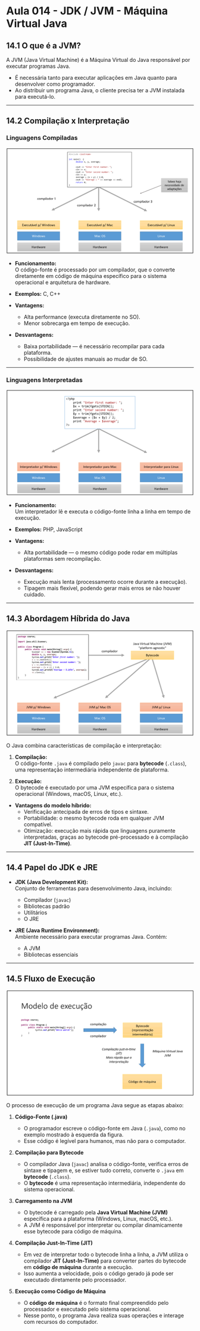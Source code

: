 # Aula 014 - JDK / JVM - Máquina Virtual Java

## 14.1 O que é a JVM?

A JVM (Java Virtual Machine) é a Máquina Virtual do Java responsável por executar programas Java.

- É necessária tanto para executar aplicações em Java quanto para desenvolver como programador.
- Ao distribuir um programa Java, o cliente precisa ter a JVM instalada para executá-lo.

---

## 14.2 Compilação x Interpretação

### Linguagens Compiladas

![Linguagem compilada](../../../imagens/imagem_aula014_01compilada.png)

- **Funcionamento:**  
  O código-fonte é processado por um compilador, que o converte diretamente em código de máquina específico para o sistema operacional e arquitetura de hardware.

- **Exemplos:** C, C++

- **Vantagens:**
  - Alta performance (executa diretamente no SO).
  - Menor sobrecarga em tempo de execução.

- **Desvantagens:**
  - Baixa portabilidade — é necessário recompilar para cada plataforma.
  - Possibilidade de ajustes manuais ao mudar de SO.

---

### Linguagens Interpretadas

![Linguagem interpretada](../../../imagens/imagem_aula014_02interpretada.png)

- **Funcionamento:**  
  Um interpretador lê e executa o código-fonte linha a linha em tempo de execução.

- **Exemplos:** PHP, JavaScript

- **Vantagens:**
  - Alta portabilidade — o mesmo código pode rodar em múltiplas plataformas sem recompilação.

- **Desvantagens:**
  - Execução mais lenta (processamento ocorre durante a execução).
  - Tipagem mais flexível, podendo gerar mais erros se não houver cuidado.

---

## 14.3 Abordagem Híbrida do Java

![Abordagem híbrida do Java](../../../imagens/imagem_aula014_03hibrida.png)

O Java combina características de compilação e interpretação:

1. **Compilação:**  
   O código-fonte `.java` é compilado pelo `javac` para **bytecode** (`.class`), uma representação intermediária independente de plataforma.

2. **Execução:**  
   O bytecode é executado por uma JVM específica para o sistema operacional (Windows, macOS, Linux, etc.).

- **Vantagens do modelo híbrido:**
  - Verificação antecipada de erros de tipos e sintaxe.
  - Portabilidade: o mesmo bytecode roda em qualquer JVM compatível.
  - Otimização: execução mais rápida que linguagens puramente interpretadas, graças ao bytecode pré-processado e à compilação **JIT (Just-In-Time)**.

---

## 14.4 Papel do JDK e JRE

- **JDK (Java Development Kit):**  
  Conjunto de ferramentas para desenvolvimento Java, incluindo:
  - Compilador (`javac`)
  - Bibliotecas padrão
  - Utilitários
  - O JRE

- **JRE (Java Runtime Environment):**  
  Ambiente necessário para executar programas Java. Contém:
  - A JVM
  - Bibliotecas essenciais

---

## 14.5 Fluxo de Execução

![Fluxo de execução](../../../imagens/imagem_aula014_04fluxo_execucao.png)

O processo de execução de um programa Java segue as etapas abaixo:

1. **Código-Fonte (.java)**
   - O programador escreve o código-fonte em Java (`.java`), como no exemplo mostrado à esquerda da figura.
   - Esse código é legível para humanos, mas não para o computador.

2. **Compilação para Bytecode**
   - O compilador Java (`javac`) analisa o código-fonte, verifica erros de sintaxe e tipagem e, se estiver tudo correto, converte o `.java` em **bytecode** (`.class`).
   - O **bytecode** é uma representação intermediária, independente do sistema operacional.

3. **Carregamento na JVM**
   - O bytecode é carregado pela **Java Virtual Machine (JVM)** específica para a plataforma (Windows, Linux, macOS, etc.).
   - A JVM é responsável por interpretar ou compilar dinamicamente esse bytecode para código de máquina.

4. **Compilação Just-In-Time (JIT)**
   - Em vez de interpretar todo o bytecode linha a linha, a JVM utiliza o compilador **JIT (Just-In-Time)** para converter partes do bytecode em **código de máquina** durante a execução.
   - Isso aumenta a velocidade, pois o código gerado já pode ser executado diretamente pelo processador.

5. **Execução como Código de Máquina**
   - O **código de máquina** é o formato final compreendido pelo processador e executado pelo sistema operacional.
   - Nesse ponto, o programa Java realiza suas operações e interage com recursos do computador.
